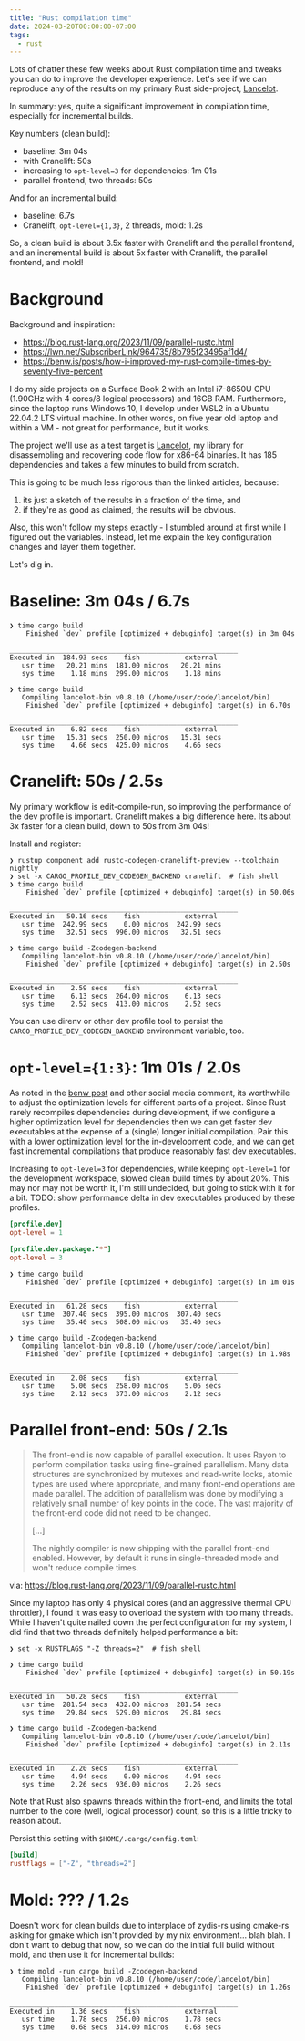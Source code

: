 ```yaml
---
title: "Rust compilation time"
date: 2024-03-20T00:00:00-07:00
tags:
  - rust
---
```


Lots of chatter these few weeks about Rust compilation time and tweaks you can do to improve the developer experience.
Let's see if we can reproduce any of the results on my primary Rust side-project, [Lancelot](https://github.com/williballenthin/lancelot).

In summary: yes, quite a significant improvement in compilation time, especially for incremental builds.

Key numbers (clean build):

  - baseline: 3m 04s
  - with Cranelift: 50s
  - increasing to `opt-level=3` for dependencies: 1m 01s
  - parallel frontend, two threads: 50s

And for an incremental build:

  - baseline: 6.7s
  - Cranelift, `opt-level={1,3}`, 2 threads, mold: 1.2s

So, a clean build is about 3.5x faster with Cranelift and the parallel frontend, and an incremental build is about 5x faster with Cranelift, the parallel frontend, and mold!

# Background

Background and inspiration:

  - https://blog.rust-lang.org/2023/11/09/parallel-rustc.html
  - https://lwn.net/SubscriberLink/964735/8b795f23495af1d4/
  - https://benw.is/posts/how-i-improved-my-rust-compile-times-by-seventy-five-percent

I do my side projects on a Surface Book 2 with an Intel i7-8650U CPU (1.90GHz with 4 cores/8 logical processors) and 16GB RAM.
Furthermore, since the laptop runs Windows 10, I develop under WSL2 in a Ubuntu 22.04.2 LTS virtual machine.
In other words, on five year old laptop and within a VM - not great for performance, but it works.

The project we'll use as a test target is [Lancelot](https://github.com/williballenthin/lancelot),
my library for disassembling and recovering code flow for x86-64 binaries.
It has 185 dependencies and takes a few minutes to build from scratch.

This is going to be much less rigorous than the linked articles, because:

  1. its just a sketch of the results in a fraction of the time, and 
  2. if they're as good as claimed, the results will be obvious.

Also, this won't follow my steps exactly - I stumbled around at first while I figured out the variables.
Instead, let me explain the key configuration changes and layer them together.

Let's dig in.


# Baseline: 3m 04s / 6.7s

```console
❯ time cargo build
    Finished `dev` profile [optimized + debuginfo] target(s) in 3m 04s

________________________________________________________
Executed in  184.93 secs    fish           external
   usr time   20.21 mins  181.00 micros   20.21 mins
   sys time    1.18 mins  299.00 micros    1.18 mins

❯ time cargo build
   Compiling lancelot-bin v0.8.10 (/home/user/code/lancelot/bin)
    Finished `dev` profile [optimized + debuginfo] target(s) in 6.70s

________________________________________________________
Executed in    6.82 secs    fish           external
   usr time   15.31 secs  250.00 micros   15.31 secs
   sys time    4.66 secs  425.00 micros    4.66 secs
```


# Cranelift: 50s / 2.5s

My primary workflow is edit-compile-run, so improving the performance of the dev profile is important. Cranelift makes a big difference here. Its about 3x faster for a clean build, down to 50s from 3m 04s!

Install and register:

```console
❯ rustup component add rustc-codegen-cranelift-preview --toolchain nightly
❯ set -x CARGO_PROFILE_DEV_CODEGEN_BACKEND cranelift  # fish shell
❯ time cargo build
	Finished `dev` profile [optimized + debuginfo] target(s) in 50.06s

________________________________________________________
Executed in   50.16 secs    fish           external
   usr time  242.99 secs    0.00 micros  242.99 secs
   sys time   32.51 secs  996.00 micros   32.51 secs

❯ time cargo build -Zcodegen-backend
   Compiling lancelot-bin v0.8.10 (/home/user/code/lancelot/bin)
    Finished `dev` profile [optimized + debuginfo] target(s) in 2.50s

________________________________________________________
Executed in    2.59 secs    fish           external
   usr time    6.13 secs  264.00 micros    6.13 secs
   sys time    2.52 secs  413.00 micros    2.52 secs
```

You can use direnv or other dev profile tool to persist the `CARGO_PROFILE_DEV_CODEGEN_BACKEND` environment variable, too.


# `opt-level={1:3}`: 1m 01s / 2.0s

As noted in the [benw post](https://benw.is/posts/how-i-improved-my-rust-compile-times-by-seventy-five-percent) and other social media comment, its worthwhile to adjust the optimization levels for different parts of a project. Since Rust rarely recompiles dependencies during development, if we configure a higher optimization level for dependencies then we can get faster dev executables at the expense of a (single) longer initial compilation. Pair this with a lower optimization level for the in-development code, and we can get fast incremental compilations that produce reasonably fast dev executables.

Increasing to `opt-level=3` for dependencies, while keeping `opt-level=1` for the development workspace, slowed clean build times by about 20%. This may nor may not be worth it, I'm still undecided, but going to stick with it for a bit. TODO: show performance delta in dev executables produced by these profiles.

```toml
[profile.dev]
opt-level = 1

[profile.dev.package."*"]
opt-level = 3
```

```console
❯ time cargo build
	Finished `dev` profile [optimized + debuginfo] target(s) in 1m 01s

________________________________________________________
Executed in   61.28 secs    fish           external
   usr time  307.40 secs  395.00 micros  307.40 secs
   sys time   35.40 secs  508.00 micros   35.40 secs
   
❯ time cargo build -Zcodegen-backend
   Compiling lancelot-bin v0.8.10 (/home/user/code/lancelot/bin)
    Finished `dev` profile [optimized + debuginfo] target(s) in 1.98s

________________________________________________________
Executed in    2.08 secs    fish           external
   usr time    5.06 secs  258.00 micros    5.06 secs
   sys time    2.12 secs  373.00 micros    2.12 secs
```


# Parallel front-end: 50s / 2.1s

> The front-end is now capable of parallel execution. It uses Rayon to perform compilation tasks using fine-grained parallelism. Many data structures are synchronized by mutexes and read-write locks, atomic types are used where appropriate, and many front-end operations are made parallel. The addition of parallelism was done by modifying a relatively small number of key points in the code. The vast majority of the front-end code did not need to be changed.
>
> [...]
>
> The nightly compiler is now shipping with the parallel front-end enabled.
> However, by default it runs in single-threaded mode and won't reduce compile times.

via: https://blog.rust-lang.org/2023/11/09/parallel-rustc.html

Since my laptop has only 4 physical cores (and an aggressive thermal CPU throttler), I found it was easy to overload the system with too many threads. While I haven't quite nailed down the perfect configuration for my system, I did find that two threads definitely helped performance a bit:

```
❯ set -x RUSTFLAGS "-Z threads=2"  # fish shell

❯ time cargo build
	Finished `dev` profile [optimized + debuginfo] target(s) in 50.19s

________________________________________________________
Executed in   50.28 secs    fish           external
   usr time  281.54 secs  432.00 micros  281.54 secs
   sys time   29.84 secs  529.00 micros   29.84 secs

❯ time cargo build -Zcodegen-backend
   Compiling lancelot-bin v0.8.10 (/home/user/code/lancelot/bin)
    Finished `dev` profile [optimized + debuginfo] target(s) in 2.11s

________________________________________________________
Executed in    2.20 secs    fish           external
   usr time    4.94 secs    0.00 micros    4.94 secs
   sys time    2.26 secs  936.00 micros    2.26 secs
```

Note that Rust also spawns threads within the front-end, and limits the total number to the core (well, logical processor) count, so this is a little tricky to reason about.

Persist this setting with `$HOME/.cargo/config.toml`:
```toml
[build]
rustflags = ["-Z", "threads=2"]
```


# Mold: ??? / 1.2s

Doesn't work for clean builds due to interplace of zydis-rs using cmake-rs asking for gmake which isn't provided by my nix environment... blah blah. I don't want to debug that now, so we can do the initial full build without mold, and then use it for incremental builds:

```
❯ time mold -run cargo build -Zcodegen-backend
   Compiling lancelot-bin v0.8.10 (/home/user/code/lancelot/bin)
    Finished `dev` profile [optimized + debuginfo] target(s) in 1.26s

________________________________________________________
Executed in    1.36 secs    fish           external
   usr time    1.78 secs  256.00 micros    1.78 secs
   sys time    0.68 secs  314.00 micros    0.68 secs
```
